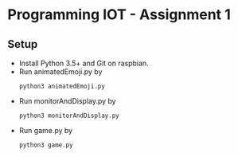 # Programming IOT - Assignment 1

## Setup
- Install Python 3.5+ and Git on raspbian.
- Run animatedEmoji.py by
  ```
  python3 animatedEmoji.py
  ```
- Run monitorAndDisplay.py by
  ```
  python3 monitorAndDisplay.py
  ```
- Run game.py by
  ```
  python3 game.py
  ```
